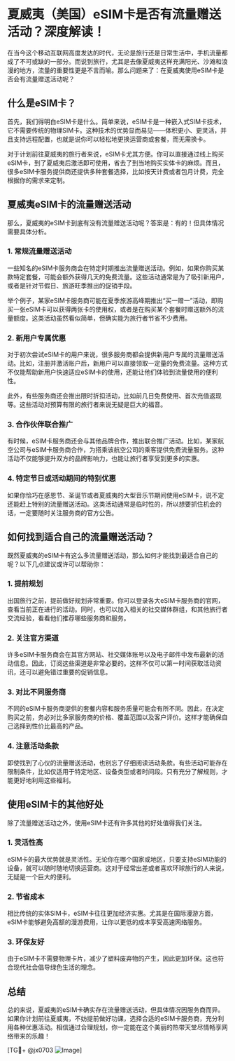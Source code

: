 # 夏威夷（美国）eSIM卡是否有流量赠送活动？深度解读！

在当今这个移动互联网高度发达的时代，无论是旅行还是日常生活中，手机流量都成了不可或缺的一部分。而说到旅行，尤其是去像夏威夷这样充满阳光、沙滩和浪漫的地方，流量的重要性更是不言而喻。那么问题来了：在夏威夷使用eSIM卡是否会有流量赠送活动呢？

## 什么是eSIM卡？
首先，我们得明白eSIM卡是什么。简单来说，eSIM卡是一种嵌入式SIM卡技术，它不需要传统的物理SIM卡。这种技术的优势显而易见——体积更小、更灵活，并且支持远程配置，也就是说你可以轻松地更换运营商或套餐，而无需换卡。

对于计划前往夏威夷的旅行者来说，eSIM卡尤其方便。你可以直接通过线上购买eSIM卡，到了夏威夷后激活即可使用，省去了到当地购买实体卡的麻烦。而且，很多eSIM卡服务提供商还提供多种套餐选择，比如按天计费或者包月计费，完全根据你的需求来定制。

## 夏威夷eSIM卡的流量赠送活动
那么，夏威夷的eSIM卡到底有没有流量赠送活动呢？答案是：有的！但具体情况需要具体分析。

### 1. 常规流量赠送活动
一些知名的eSIM卡服务商会在特定时期推出流量赠送活动。例如，如果你购买某款特定套餐，可能会额外获得几天的免费流量。这些活动通常是为了吸引新用户，或者是针对节假日、旅游旺季推出的促销手段。

举个例子，某家eSIM卡服务商可能在夏季旅游高峰期推出“买一赠一”活动，即购买一张eSIM卡可以获得两张卡的使用权，或者是在购买某个套餐时赠送额外的流量额度。这类活动虽然看似简单，但确实能为旅行者节省不少费用。

### 2. 新用户专属优惠
对于初次尝试eSIM卡的用户来说，很多服务商都会提供新用户专属的流量赠送活动。比如，注册并激活账户后，新用户可以直接领取一定量的免费流量。这种方式不仅能帮助新用户快速适应eSIM卡的使用，还能让他们体验到流量使用的便利性。

此外，有些服务商还会推出限时折扣活动，比如前几日免费使用、首次充值返现等。这些活动对预算有限的旅行者来说无疑是巨大的福音。

### 3. 合作伙伴联合推广
有时候，eSIM卡服务商还会与其他品牌合作，推出联合推广活动。比如，某家航空公司与eSIM卡服务商合作，为搭乘该航空公司的乘客提供免费流量服务。这种活动不仅能够提升双方的品牌影响力，也能让旅行者享受到更多的实惠。

### 4. 特定节日或活动期间的特别优惠
如果你恰巧在感恩节、圣诞节或者夏威夷的大型音乐节期间使用eSIM卡，说不定还能赶上特别的流量赠送活动。这类活动通常是临时性的，所以想要抓住机会的话，一定要随时关注服务商的官方公告。

## 如何找到适合自己的流量赠送活动？
既然夏威夷的eSIM卡有这么多流量赠送活动，那么如何才能找到最适合自己的呢？以下几点建议或许可以帮助你：

### 1. 提前规划
出国旅行之前，提前做好规划非常重要。你可以登录各大eSIM卡服务商的官网，查看当前正在进行的活动。同时，也可以加入相关的社交媒体群组，和其他旅行者交流经验，看看他们推荐哪些服务商和服务。

### 2. 关注官方渠道
许多eSIM卡服务商会在其官方网站、社交媒体账号以及电子邮件中发布最新的活动信息。因此，订阅这些渠道是非常必要的。这样不仅可以第一时间获取活动资讯，还可以避免错过重要的促销信息。

### 3. 对比不同服务商
不同的eSIM卡服务商提供的套餐内容和服务质量可能会有所不同。因此，在决定购买之前，务必对比多家服务商的价格、覆盖范围以及客户评价。这样才能确保自己选择到性价比最高的产品。

### 4. 注意活动条款
即使找到了心仪的流量赠送活动，也别忘了仔细阅读活动条款。有些活动可能存在限制条件，比如仅适用于特定地区、设备类型或者时间段。只有充分了解规则，才能更好地利用这些福利。

## 使用eSIM卡的其他好处
除了流量赠送活动之外，使用eSIM卡还有许多其他的好处值得我们关注。

### 1. 灵活性高
eSIM卡的最大优势就是灵活性。无论你在哪个国家或地区，只要支持eSIM功能的设备，就可以随时随地切换运营商。这对于经常出差或者喜欢环球旅行的人来说，无疑是一个巨大的便利。

### 2. 节省成本
相比传统的实体SIM卡，eSIM卡往往更加经济实惠。尤其是在国际漫游方面，eSIM卡能够避免高额的漫游费用，让你以更低的成本享受高速网络服务。

### 3. 环保友好
由于eSIM卡不需要物理卡片，减少了塑料废弃物的产生，因此更加环保。这也符合现代社会倡导绿色生活的理念。

## 总结
总的来说，夏威夷的eSIM卡确实存在流量赠送活动，但具体情况因服务商而异。如果你计划前往夏威夷，不妨提前做好功课，选择合适的eSIM卡服务商，充分利用各种优惠活动。相信通过合理规划，你一定能在这个美丽的热带天堂尽情畅享网络带来的乐趣！

[TG💪+ @jx0703 ![Image](https://github.com/user-attachments/assets/dbca1d08-cadb-493c-b0ec-ad6f7a83f270)]